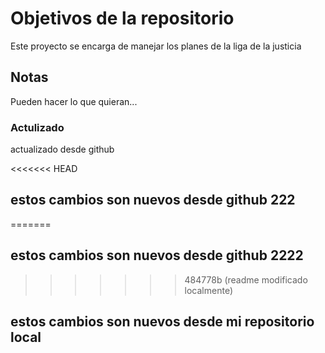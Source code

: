 # Objetivos de la repositorio

Este proyecto se encarga de manejar los planes de la liga de la justicia


## Notas
Pueden hacer lo que quieran...
### Actulizado
actualizado desde github

<<<<<<< HEAD
## estos cambios son nuevos desde github 222
=======
## estos cambios son nuevos desde github 2222
>>>>>>> 484778b (readme modificado localmente)
## estos cambios son nuevos desde mi repositorio local
